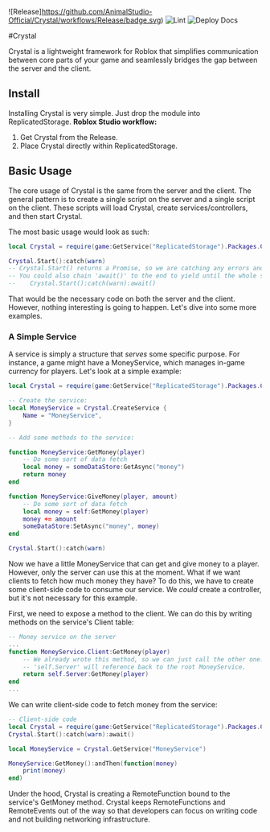 ![Release]https://github.com/AnimalStudio-Official/Crystal/workflows/Release/badge.svg)
![Lint](https://github.com/AnimalStudio-Official/Crystal/workflows/Lint/badge.svg)
![Deploy Docs](https://github.com/AnimalStudio-Official/Crystal/workflows/Deploy%20Docs/badge.svg)


#Crystal

Crystal is a lightweight framework for Roblox that simplifies communication between core parts of your game and seamlessly bridges the gap between the server and the client.


## Install

Installing Crystal is very simple. Just drop the module into ReplicatedStorage.
**Roblox Studio workflow:**

1. Get Crystal from the Release.
1. Place Crystal directly within ReplicatedStorage.

## Basic Usage

The core usage of Crystal is the same from the server and the client. The general pattern is to create a single script on the server and a single script on the client. These scripts will load Crystal, create services/controllers, and then start Crystal.

The most basic usage would look as such:

```lua
local Crystal = require(game:GetService("ReplicatedStorage").Packages.Crystal)

Crystal.Start():catch(warn)
-- Crystal.Start() returns a Promise, so we are catching any errors and feeding it to the built-in 'warn' function
-- You could also chain 'await()' to the end to yield until the whole sequence is completed:
--    Crystal.Start():catch(warn):await()
```

That would be the necessary code on both the server and the client. However, nothing interesting is going to happen. Let's dive into some more examples.

### A Simple Service

A service is simply a structure that _serves_ some specific purpose. For instance, a game might have a MoneyService, which manages in-game currency for players. Let's look at a simple example:

```lua
local Crystal = require(game:GetService("ReplicatedStorage").Packages.Crystal)

-- Create the service:
local MoneyService = Crystal.CreateService {
	Name = "MoneyService",
}

-- Add some methods to the service:

function MoneyService:GetMoney(player)
	-- Do some sort of data fetch
	local money = someDataStore:GetAsync("money")
	return money
end

function MoneyService:GiveMoney(player, amount)
	-- Do some sort of data fetch
	local money = self:GetMoney(player)
	money += amount
	someDataStore:SetAsync("money", money)
end

Crystal.Start():catch(warn)
```

Now we have a little MoneyService that can get and give money to a player. However, only the server can use this at the moment. What if we want clients to fetch how much money they have? To do this, we have to create some client-side code to consume our service. We _could_ create a controller, but it's not necessary for this example.

First, we need to expose a method to the client. We can do this by writing methods on the service's Client table:

```lua
-- Money service on the server
...
function MoneyService.Client:GetMoney(player)
	-- We already wrote this method, so we can just call the other one.
	-- 'self.Server' will reference back to the root MoneyService.
	return self.Server:GetMoney(player)
end
...
```

We can write client-side code to fetch money from the service:

```lua
-- Client-side code
local Crystal = require(game:GetService("ReplicatedStorage").Packages.Crystal)
Crystal.Start():catch(warn):await()

local MoneyService = Crystal.GetService("MoneyService")

MoneyService:GetMoney():andThen(function(money)
	print(money)
end)
```

Under the hood, Crystal is creating a RemoteFunction bound to the service's GetMoney method. Crystal keeps RemoteFunctions and RemoteEvents out of the way so that developers can focus on writing code and not building networking infrastructure.
